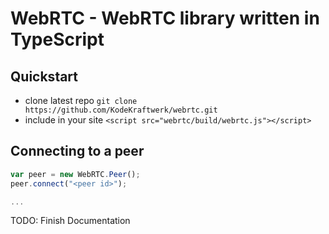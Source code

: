 # WebRTC - WebRTC library written in TypeScript

## Quickstart
* clone latest repo `git clone https://github.com/KodeKraftwerk/webrtc.git`
* include in your site `<script src="webrtc/build/webrtc.js"></script>`

## Connecting to a peer

```js
var peer = new WebRTC.Peer();
peer.connect("<peer id>");

...
```

TODO: Finish Documentation